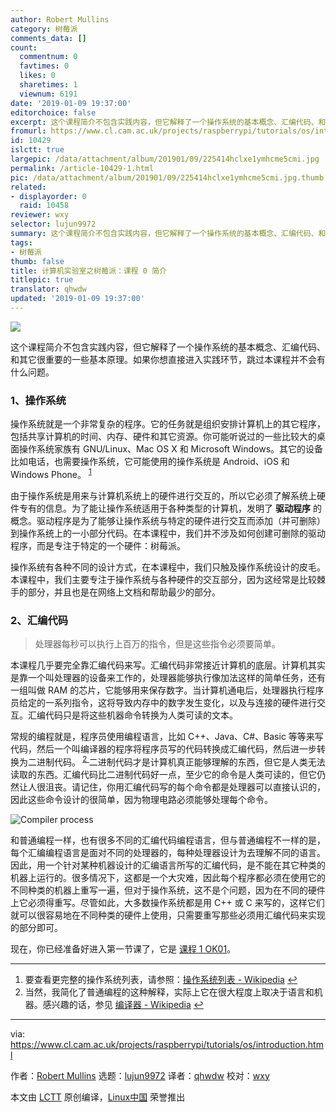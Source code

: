 ```yaml
---
author: Robert Mullins
category: 树莓派
comments_data: []
count:
  commentnum: 0
  favtimes: 0
  likes: 0
  sharetimes: 1
  viewnum: 6191
date: '2019-01-09 19:37:00'
editorchoice: false
excerpt: 这个课程简介不包含实践内容，但它解释了一个操作系统的基本概念、汇编代码、和其它很重要的一些基本原理。
fromurl: https://www.cl.cam.ac.uk/projects/raspberrypi/tutorials/os/introduction.html
id: 10429
islctt: true
largepic: /data/attachment/album/201901/09/225414hclxe1ymhcme5cmi.jpg
permalink: /article-10429-1.html
pic: /data/attachment/album/201901/09/225414hclxe1ymhcme5cmi.jpg.thumb.jpg
related:
- displayorder: 0
  raid: 10458
reviewer: wxy
selector: lujun9972
summary: 这个课程简介不包含实践内容，但它解释了一个操作系统的基本概念、汇编代码、和其它很重要的一些基本原理。
tags:
- 树莓派
thumb: false
title: 计算机实验室之树莓派：课程 0 简介
titlepic: true
translator: qhwdw
updated: '2019-01-09 19:37:00'
---
```


![](/data/attachment/album/201901/09/225414hclxe1ymhcme5cmi.jpg)


这个课程简介不包含实践内容，但它解释了一个操作系统的基本概念、汇编代码、和其它很重要的一些基本原理。如果你想直接进入实践环节，跳过本课程并不会有什么问题。


### 1、操作系统


操作系统就是一个非常复杂的程序。它的任务就是组织安排计算机上的其它程序，包括共享计算机的时间、内存、硬件和其它资源。你可能听说过的一些比较大的桌面操作系统家族有 GNU/Linux、Mac OS X 和 Microsoft Windows。其它的设备比如电话，也需要操作系统，它可能使用的操作系统是 Android、iOS 和 Windows Phone。 <sup id="fnref1"> <a href="#fn1" rel="footnote">  1 </a></sup>


由于操作系统是用来与计算机系统上的硬件进行交互的，所以它必须了解系统上硬件专有的信息。为了能让操作系统适用于各种类型的计算机，发明了 **驱动程序** 的概念。驱动程序是为了能够让操作系统与特定的硬件进行交互而添加（并可删除）到操作系统上的一小部分代码。在本课程中，我们并不涉及如何创建可删除的驱动程序，而是专注于特定的一个硬件：树莓派。


操作系统有各种不同的设计方式，在本课程中，我们只触及操作系统设计的皮毛。本课程中，我们主要专注于操作系统与各种硬件的交互部分，因为这经常是比较棘手的部分，并且也是在网络上文档和帮助最少的部分。


### 2、汇编代码



> 
> 处理器每秒可以执行上百万的指令，但是这些指令必须要简单。
> 
> 
> 


本课程几乎要完全靠汇编代码来写。汇编代码非常接近计算机的底层。计算机其实是靠一个叫处理器的设备来工作的，处理器能够执行像加法这样的简单任务，还有一组叫做 RAM 的芯片，它能够用来保存数字。当计算机通电后，处理器执行程序员给定的一系列指令，这将导致内存中的数字发生变化，以及与连接的硬件进行交互。汇编代码只是将这些机器命令转换为人类可读的文本。


常规的编程就是，程序员使用编程语言，比如 C++、Java、C#、Basic 等等来写代码，然后一个叫编译器的程序将程序员写的代码转换成汇编代码，然后进一步转换为二进制代码。<sup id="fnref2"> <a href="#fn2" rel="footnote">  2 </a></sup> 二进制代码才是计算机真正能够理解的东西，但它是人类无法读取的东西。汇编代码比二进制代码好一点，至少它的命令是人类可读的，但它仍然让人很沮丧。请记住，你用汇编代码写的每个命令都是处理器可以直接认识的，因此这些命令设计的很简单，因为物理电路必须能够处理每个命令。


![Compiler process](/data/attachment/album/201901/16/011504ukcpyy997wz568q9.png)


和普通编程一样，也有很多不同的汇编代码编程语言，但与普通编程不一样的是，每个汇编编程语言是面对不同的处理器的，每种处理器设计为去理解不同的语言。因此，用一个针对某种机器设计的汇编语言所写的汇编代码，是不能在其它种类的机器上运行的。很多情况下，这都是一个大灾难，因此每个程序都必须在使用它的不同种类的机器上重写一遍，但对于操作系统，这不是个问题，因为在不同的硬件上它必须得重写。尽管如此，大多数操作系统都是用 C++ 或 C 来写的，这样它们就可以很容易地在不同种类的硬件上使用，只需要重写那些必须用汇编代码来实现的部分即可。


现在，你已经准备好进入第一节课了，它是 [课程 1 OK01](https://www.cl.cam.ac.uk/projects/raspberrypi/tutorials/os/ok01.html)。




---


1. 要查看更完整的操作系统列表，请参照：[操作系统列表 - Wikipedia](http://en.wikipedia.org/wiki/List_of_operating_systems) [↩](#fnref1)
2. 当然，我简化了普通编程的这种解释，实际上它在很大程度上取决于语言和机器。感兴趣的话，参见 [编译器 - Wikipedia](http://en.wikipedia.org/wiki/Compiler) [↩](#fnref2)




---


via: <https://www.cl.cam.ac.uk/projects/raspberrypi/tutorials/os/introduction.html>


作者：[Robert Mullins](http://www.cl.cam.ac.uk/%7Erdm34) 选题：[lujun9972](https://github.com/lujun9972) 译者：[qhwdw](https://github.com/qhwdw) 校对：[wxy](https://github.com/wxy)


本文由 [LCTT](https://github.com/LCTT/TranslateProject) 原创编译，[Linux中国](https://linux.cn/) 荣誉推出